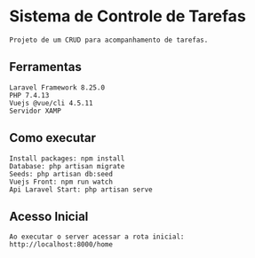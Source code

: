 # Sistema de Controle de Tarefas
    Projeto de um CRUD para acompanhamento de tarefas.
## Ferramentas
    Laravel Framework 8.25.0
    PHP 7.4.13
    Vuejs @vue/cli 4.5.11
    Servidor XAMP
## Como executar
    Install packages: npm install
    Database: php artisan migrate
    Seeds: php artisan db:seed
    Vuejs Front: npm run watch
    Api Laravel Start: php artisan serve

## Acesso Inicial 
    Ao executar o server acessar a rota inicial: 
    http://localhost:8000/home